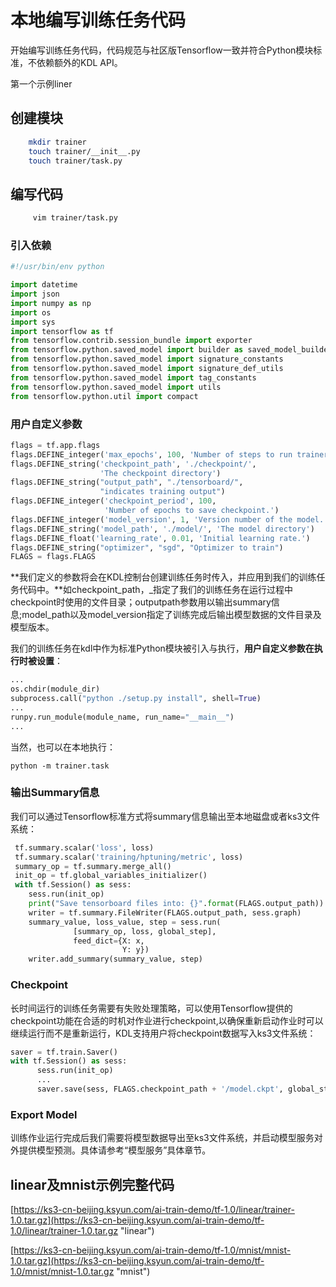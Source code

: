 # 本地编写训练任务代码

开始编写训练任务代码，代码规范与社区版Tensorflow一致并符合Python模块标准，不依赖额外的KDL API。

第一个示例liner

## 创建模块

```bash
    mkdir trainer
    touch trainer/__init__.py
    touch trainer/task.py
```

## 编写代码

```bash
     vim trainer/task.py
```

### 引入依赖

```py
#!/usr/bin/env python

import datetime
import json
import numpy as np
import os
import sys
import tensorflow as tf
from tensorflow.contrib.session_bundle import exporter
from tensorflow.python.saved_model import builder as saved_model_builder
from tensorflow.python.saved_model import signature_constants
from tensorflow.python.saved_model import signature_def_utils
from tensorflow.python.saved_model import tag_constants
from tensorflow.python.saved_model import utils
from tensorflow.python.util import compact
```

### 用户自定义参数

```py
flags = tf.app.flags
flags.DEFINE_integer('max_epochs', 100, 'Number of steps to run trainer.')
flags.DEFINE_string('checkpoint_path', './checkpoint/',
                    'The checkpoint directory')
flags.DEFINE_string("output_path", "./tensorboard/",
                    "indicates training output")
flags.DEFINE_integer('checkpoint_period', 100,
                     'Number of epochs to save checkpoint.')
flags.DEFINE_integer('model_version', 1, 'Version number of the model.')
flags.DEFINE_string('model_path', './model/', 'The model directory')
flags.DEFINE_float('learning_rate', 0.01, 'Initial learning rate.')
flags.DEFINE_string("optimizer", "sgd", "Optimizer to train")
FLAGS = flags.FLAGS
```

**我们定义的参数将会在KDL控制台创建训练任务时传入，并应用到我们的训练任务代码中。**如checkpoint_path，_指定了我们的训练任务在运行过程中checkpoint时使用的文件目录；outputpath参数用以输出summary信息;model\_path以及model\_version指定了训练完成后输出模型数据的文件目录及模型版本。

我们的训练任务在kdl中作为标准Python模块被引入与执行，**用户自定义参数在执行时被设置**：

```py
...
os.chdir(module_dir)
subprocess.call("python ./setup.py install", shell=True)
...
runpy.run_module(module_name, run_name="__main__")
...
```

当然，也可以在本地执行：

```
python -m trainer.task
```

### 输出Summary信息

我们可以通过Tensorflow标准方式将summary信息输出至本地磁盘或者ks3文件系统：

```py
 tf.summary.scalar('loss', loss)
 tf.summary.scalar('training/hptuning/metric', loss)
 summary_op = tf.summary.merge_all()
 init_op = tf.global_variables_initializer()
 with tf.Session() as sess:
    sess.run(init_op)
    print("Save tensorboard files into: {}".format(FLAGS.output_path))
    writer = tf.summary.FileWriter(FLAGS.output_path, sess.graph)
    summary_value, loss_value, step = sess.run(
              [summary_op, loss, global_step],
              feed_dict={X: x,
                         Y: y})
    writer.add_summary(summary_value, step)
```

### Checkpoint

长时间运行的训练任务需要有失败处理策略，可以使用Tensorflow提供的checkpoint功能在合适的时机对作业进行checkpoint,以确保重新启动作业时可以继续运行而不是重新运行，KDL支持用户将checkpoint数据写入ks3文件系统：

```py
saver = tf.train.Saver()
with tf.Session() as sess:
      sess.run(init_op)
      ...
      saver.save(sess, FLAGS.checkpoint_path + '/model.ckpt', global_step=i)
```

### Export Model

训练作业运行完成后我们需要将模型数据导出至ks3文件系统，并启动模型服务对外提供模型预测。具体请参考“模型服务”具体章节。

## linear及mnist示例完整代码

[https://ks3-cn-beijing.ksyun.com/ai-train-demo/tf-1.0/linear/trainer-1.0.tar.gz](https://ks3-cn-beijing.ksyun.com/ai-train-demo/tf-1.0/linear/trainer-1.0.tar.gz "linear")

[https://ks3-cn-beijing.ksyun.com/ai-train-demo/tf-1.0/mnist/mnist-1.0.tar.gz](https://ks3-cn-beijing.ksyun.com/ai-train-demo/tf-1.0/mnist/mnist-1.0.tar.gz "mnist")

